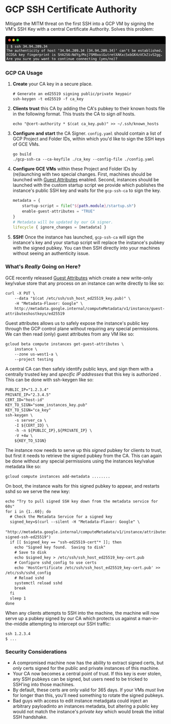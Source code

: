 GCP SSH Certificate Authority
=============================

Mitigate the MITM threat on the first SSH into a GCP VM by signing the VM's SSH Key with a central Certificate Authority. Solves this problem:

![Bad Authenticity](authenticity.png)

### GCP CA Usage
1. **Create** your CA key in a secure place.
    ```shell
    # Generate an ed25519 signing public/private keypair
    ssh-keygen -t ed25519 -f ca_key
    ```
2. **Clients trust** this CA by adding the CA's pubkey to their known hosts file in the following format. This trusts the CA to sign _all_ hosts.
    ```shell
    echo "@cert-authority * $(cat ca_key.pub)" >> ~/.ssh/known_hosts
    ```
3. **Configure and start** the CA Signer. `config.yaml` should contain a list of GCP Project and Folder IDs, within which you'd like to sign the SSH keys of GCE VMs.
    ```shell
    go build 
    ./gcp-ssh-ca --ca-keyfile ./ca_key --config-file ./config.yaml
    ```
4. **Configure GCE VMs** within these Project and Folder IDs by (re)launching with two special changes. First, machines should be launched with [Guest Attributes](https://cloud.google.com/compute/docs/storing-retrieving-metadata#guest_attributes) enabled. Second, instances should be launched with the custom startup script we provide which publishes the instance's public SSH key and waits for the `gcp-ssh-ca` to sign the key.
    ```terraform
    metadata = {
        startup-script = file("${path.module}/startup.sh")
        enable-guest-attributes = "TRUE"
    }
    # Metadata will be updated by our CA signer.
    lifecycle { ignore_changes = [metadata] }
    ```
5. **SSH!** Once the instance has launched, `gcp-ssh-ca` will sign the instance's key and your startup script will replace the instance's pubkey with the signed pubkey. You can then SSH directly into your machines without seeing an authenticity issue.

### What's _Really_ Going on Here? 

GCE recently released [Guest Attributes](https://cloud.google.com/compute/docs/storing-retrieving-metadata#guest_attributes) which create a new write-only key/value store that any process on an instance can write directly to like so:
```shell 
curl -X PUT \
    --data "$(cat /etc/ssh/ssh_host_ed25519_key.pub)" \
    -H "Metadata-Flavor: Google" \
    http://metadata.google.internal/computeMetadata/v1/instance/guest-attributeshostkeys/ed25519 
```
Guest attributes allows us to safely expose the instance's public key through the GCP control plane without requiring any special permissions. We can then read (only) guest attributes from any VM like so:

```shell
gcloud beta compute instances get-guest-attributes \
    instance \
    --zone us-west1-a \
    --project testing
```

A central CA can then safely identify public keys, and sign them with a centrally trusted key and _specific IP addresses_ that this key is authorized .  This can be done with ssh-keygen like so:

```shell
PUBLIC_IP="1.2.3.4"
PRIVATE_IP="2.3.4.5"
CERT_ID="host-id"
KEY_TO_SIGN="some_instances_key.pub"
KEY_TO_SIGN="ca_key"
ssh-keygen \
    -s server_ca \
    -I ${CERT_ID} \
    -h -n ${PUBLIC_IP},${PRIVATE_IP} \
    -V +4w \
    ${KEY_TO_SIGN}
```

The instance now needs to serve up this _signed_ pubkey for clients to trust, but first it needs to retrieve the signed pubkey from the CA.  This can again be done without any special permissions using the instances key/value metadata like so:

```shell
gcloud compute instances add-metadata ........
```

On boot, the instance waits for this signed pubkey to appear, and restarts sshd so we serve the new key:

```shell
echo "Try to pull signed SSH key down from the metadata service for 60s"
for i in {1..60}; do
  # Check the Metadata Service for a signed key
  signed_key=$(curl --silent -H "Metadata-Flavor: Google" \
    "http://metadata.google.internal/computeMetadata/v1/instance/attributes/hostkeys-signed-ssh-ed25519")
  if [[ $signed_key == "ssh-ed25519-cert"* ]]; then
    echo "Signed key found.  Saving to disk"
    # Save to disk
    echo $signed_key > /etc/ssh/ssh_host_ed25519_key-cert.pub
    # Configure sshd_config to use certs
    echo 'HostCertificate /etc/ssh/ssh_host_ed25519_key-cert.pub' >> /etc/ssh/sshd_config
    # Reload sshd
    systemctl reload sshd
    break
  fi
  sleep 1
done
```

When any clients attempts to SSH into the machine, the machine will now serve up a pubkey signed by our CA which protects us against a man-in-the-middle attempting to intercept our SSH traffic:

```shell
ssh 1.2.3.4
$ ...
```

### Security Considerations

* A compromised machine now has the ability to extract signed certs, but _only_ certs signed for the public and private instances of this machine.
* Your CA now becomes a central point of trust.  If this key is ever stolen, any SSH pubkeys can be signed, but users need to be tricked to SSH'ing into those machines.
* By default, these certs are only valid for 365 days.  If your VMs _must_ live for longer than this, you'll need something to rotate the signed pubkeys.
* Bad guys with access to edit instance metadgata could inject an arbitrary payloadinto an instances metadata, but altering a public key would not match the instance's _private key_ which would break the initial SSH handshake.